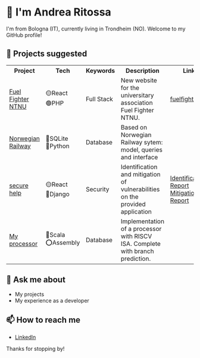 # 👋 I'm Andrea Ritossa 

I'm from Bologna (IT), currently living in Trondheim (NO). Welcome to my GitHub profile!

## 🔭 Projects suggested 

<table>
  <tr>
    <th>Project</th>
    <th>Tech</th>
    <th>Keywords</th>
    <th>Description</th>
    <th>Link</th>
  </tr>
  <tr>
    <td><a href="https://github.com/the-future-dev/fuelfighter2023">Fuel Fighter NTNU</a></td>
    <td>🟡React<br>🟢PHP</td>
    <td>Full Stack</td>
    <td>New website for the universitary association Fuel Fighter NTNU.</td>
    <td><a href="https://www.fuelfighter.no/">fuelfighter.no</a></td>
  </tr>
  <tr>
    <td><a href="https://github.com/the-future-dev/NorwegianRailway">Norwegian Railway</a></td>
    <td>🔴SQLite<br>🔵Python</td>
    <td>Database</td>
    <td>Based on Norwegian Railway sytem: model, queries and interface</td>
    <td></td>
  </tr>
  <tr>
    <td><a href="https://github.com/the-future-dev/secure-help">secure help</a></td>
    <td>🟡React<br>🔵Django</td>
    <td>Security</td>
    <td>Identification and mitigation of vulnerabilities on the provided application</td>
    <td><a href="https://github.com/the-future-dev/secure-help/blob/master/Vulnerabilities%20Identification%20Report.pdf">Identification Report</a>
    <br>
    <a href="https://github.com/the-future-dev/secure-help/blob/master/Vulnerabilities%20Mitigation%20Report.pdf">Mitigation Report</a></td>
  </tr>
  <tr>
    <td><a href="https://github.com/the-future-dev/RISCV-FiveStages">My processor</a></td>
    <td>🔴Scala<br>⭕Assembly</td>
    <td>Database</td>
    <td>Implementation of a processor with RISCV ISA. Complete with branch prediction.</td>
    <td></td>
  </tr>
</table>

## 💬 Ask me about
- My projects
- My experience as a developer

## 📫 How to reach me
- [LinkedIn](https://www.linkedin.com/in/andrea-ritossa/)

Thanks for stopping by!
